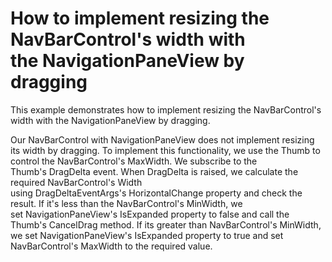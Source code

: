 # How to implement resizing the NavBarControl's width with the NavigationPaneView by dragging


<p>This example demonstrates how to implement resizing the NavBarControl's width with the NavigationPaneView by dragging.</p>
<p>Our NavBarControl with NavigationPaneView does not implement resizing its width by dragging. To implement this functionality, we use the Thumb to control the NavBarControl's MaxWidth. We subscribe to the Thumb's DragDelta event. When DragDelta is raised, we calculate the required NavBarControl's Width using DragDeltaEventArgs's HorizontalChange property and check the result. If it's less than the NavBarControl's MinWidth, we set NavigationPaneView's IsExpanded property to false and call the Thumb's CancelDrag method. If its greater than NavBarControl's MinWidth, we set NavigationPaneView's IsExpanded property to true and set NavBarControl's MaxWidth to the required value.</p>

<br/>


